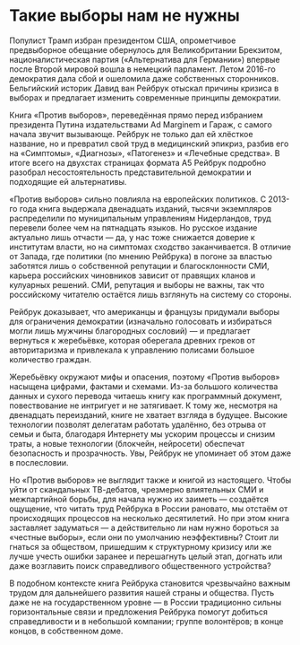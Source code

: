
# Такие выборы нам не нужны

Популист Трамп избран президентом США, опрометчивое предвыборное обещание обернулось для Великобритании Брекзитом, националистическая партия («Альтернатива для Германии») впервые после Второй мировой вошла в немецкий парламент. Летом 2016-го демократия дала сбой и ошеломила даже собственных сторонников. Бельгийский историк Давид ван Рейбрук отыскал причины кризиса в выборах и предлагает изменить современные принципы демократии.

Книга «Против выборов», переведённая прямо перед избранием президента Путина издательствами Ad Marginem и Гараж, с самого начала звучит вызывающе. Рейбрук не только дал ей хлёсткое название, но и превратил свой труд в медицинский эпикриз, разбив его на «Симптомы», «Диагнозы», «Патогенез» и «Лечебные средства». В итоге всего на двухстах страницах формата А5 Рейбрук подробно разобрал несостоятельность представительной демократии и подходящие ей альтернативы.

«Против выборов» сильно повлияла на европейских политиков. С 2013-го года книга выдержала двенадцать изданий, тысячи экземпляров распределили по муниципальным управлениям Нидерландов, труд перевели более чем на пятнадцать языков. Но русское издание актуально лишь отчасти — да, у нас тоже снижается доверие к институтам власти, но на симптомах сходство заканчивается. В отличие от Запада, где политики (по мнению Рейбрука) в погоне за властью заботятся лишь о собственной репутации и благосклонности СМИ, карьера российских чиновников зависит от правящих кланов и кулуарных решений. СМИ, репутация и выборы не важны, так что российскому читателю остаётся лишь взглянуть на систему со стороны.

Рейбрук доказывает, что американцы и французы придумали выборы для ограничения демократии (изначально голосовать и избираться могли лишь мужчины благородных сословий) — и предлагает вернуться к жеребьёвке, которая оберегала древних греков от авторитаризма и привлекала к управлению полисами большое количество граждан.

Жеребьёвку окружают мифы и опасения, поэтому «Против выборов» насыщена цифрами, фактами и схемами. Из-за большого количества данных и сухого перевода читаешь книгу как программный документ, повествование не интригует и не затягивает. К тому же, несмотря на двенадцать переизданий, книге не хватает взгляда в будущее. Высокие технологии позволят делегатам работать удалённо, без отрыва от семьи и быта, благодаря Интернету мы ускорим процессы и снизим траты, а новые технологии (блокчейн, нейросети) обеспечат безопасность и прозрачность. Увы, Рейбрук не упоминает об этом даже в послесловии.

Но «Против выборов» не выглядит также и книгой из настоящего. Чтобы уйти от скандальных ТВ-дебатов, чрезмерно влиятельных СМИ и межпартийной борьбы, для начала нужно их заиметь — создаётся ощущение, что читать труд Рейбрука в России рановато, мы отстаём от происходящих процессов на несколько десятилетий. Но при этом книга заставляет задуматься — а действительно ли нам нужно бороться за «честные выборы», если они по умолчанию неэффективны? Стоит ли гнаться за обществом, пришедшим к структурному кризису или же лучше учесть ошибки заранее и перешагнуть целый этап, догнать или даже возглавить поиск справедливого общественного устройства?

В подобном контексте книга Рейбрука становится чрезвычайно важным трудом для дальнейшего развития нашей страны и общества. Пусть даже не на государственном уровне — в России традиционно сильны горизонтальные связи и предложения Рейбрука помогут добиться справедливости и в небольшой компании; группе волонтёров; в конце концов, в собственном доме.